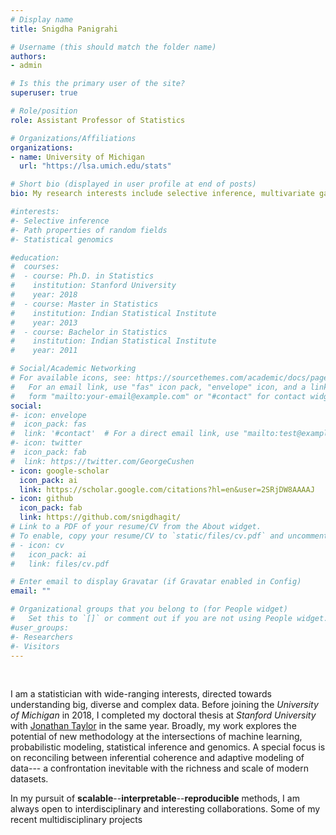 ```yaml
---
# Display name
title: Snigdha Panigrahi

# Username (this should match the folder name)
authors:
- admin

# Is this the primary user of the site?
superuser: true

# Role/position
role: Assistant Professor of Statistics

# Organizations/Affiliations
organizations:
- name: University of Michigan
  url: "https://lsa.umich.edu/stats"

# Short bio (displayed in user profile at end of posts)
bio: My research interests include selective inference, multivariate gaussian processes and applications in statistical genomics.

#interests:
#- Selective inference
#- Path properties of random fields
#- Statistical genomics

#education:
#  courses:
#  - course: Ph.D. in Statistics
#    institution: Stanford University
#    year: 2018
#  - course: Master in Statistics
#    institution: Indian Statistical Institute
#    year: 2013
#  - course: Bachelor in Statistics
#    institution: Indian Statistical Institute
#    year: 2011

# Social/Academic Networking
# For available icons, see: https://sourcethemes.com/academic/docs/page-builder/#icons
#   For an email link, use "fas" icon pack, "envelope" icon, and a link in the
#   form "mailto:your-email@example.com" or "#contact" for contact widget.
social:
#- icon: envelope
#  icon_pack: fas
#  link: '#contact'  # For a direct email link, use "mailto:test@example.org".
#- icon: twitter
#  icon_pack: fab
#  link: https://twitter.com/GeorgeCushen
- icon: google-scholar
  icon_pack: ai
  link: https://scholar.google.com/citations?hl=en&user=2SRjDW8AAAAJ
- icon: github
  icon_pack: fab
  link: https://github.com/snigdhagit/
# Link to a PDF of your resume/CV from the About widget.
# To enable, copy your resume/CV to `static/files/cv.pdf` and uncomment the lines below.
# - icon: cv
#   icon_pack: ai
#   link: files/cv.pdf

# Enter email to display Gravatar (if Gravatar enabled in Config)
email: ""

# Organizational groups that you belong to (for People widget)
#   Set this to `[]` or comment out if you are not using People widget.
#user_groups:
#- Researchers
#- Visitors
---
```


<br>

I am a statistician with wide-ranging interests, directed towards understanding big, diverse and complex data. Before joining the *University of Michigan* in 2018, I completed my doctoral thesis at *Stanford University* with [Jonathan Taylor](http://statweb.stanford.edu/~jtaylo/) in the same year.  Broadly, my work explores the potential of new methodology at the intersections of machine learning, probabilistic modeling, statistical inference and genomics. A special focus is on reconciling between inferential coherence and adaptive modeling of data--- a confrontation inevitable with the richness and scale of modern datasets. 

In my pursuit of **scalable**--**interpretable**--**reproducible** methods, I am always open to interdisciplinary and interesting collaborations. Some of my recent multidisciplinary projects   



<br>



